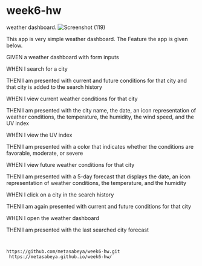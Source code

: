 # week6-hw
weather dashboard.
![Screenshot (119)](https://user-images.githubusercontent.com/65740871/89591288-0d6f7380-d807-11ea-8370-60d50201c9a4.png)

This app is very simple weather dashboard. The Feature the app is given below.

GIVEN a weather dashboard with form inputs

WHEN I search for a city

THEN I am presented with current and future conditions for that city and that city is added to the search history

WHEN I view current weather conditions for that city

THEN I am presented with the city name, the date, an icon representation of weather conditions, the temperature, the 
humidity, the wind speed, and the UV index

WHEN I view the UV index

THEN I am presented with a color that indicates whether the conditions are favorable, moderate, or severe

WHEN I view future weather conditions for that city

THEN I am presented with a 5-day forecast that displays the date, an icon representation of weather conditions, the temperature, and the humidity

WHEN I click on a city in the search history

THEN I am again presented with current and future conditions for that city

WHEN I open the weather dashboard

THEN I am presented with the last searched city forecast
```


https://github.com/metasabeya/week6-hw.git
 https://metasabeya.github.io/week6-hw/
